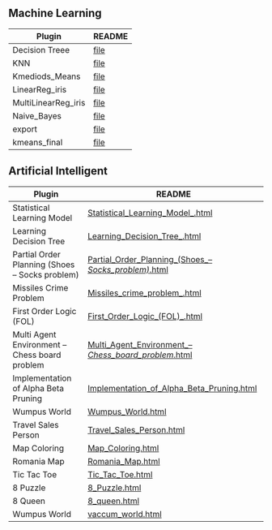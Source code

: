 ## Machine Learning
| Plugin            | README                                                               |
|-------------------|----------------------------------------------------------------------|
| Decision Treee    | [file](/demo/ml/Decision_Tree_Final.html)           |
| KNN               | [file](/demo/ml/KNN.html)                           |
| Kmediods_Means    | [file](/demo/ml/Kmediods_Means.html)               |
| LinearReg_iris    | [file](/demo/ml/LinearReg_iris.html)                |
| MultiLinearReg_iris | [file](/demo/ml/MultiLinearReg_iris.html)          |
| Naive_Bayes       | [file](/demo/ml/Naive_Bayes.html)                   |
| export            | [file](/demo/ml/export.html)                        |
| kmeans_final      | [file](/demo/ml/kmeans_final.html)                  |

## Artificial Intelligent

| Plugin                                             | README                                                                          |
|----------------------------------------------------|---------------------------------------------------------------------------------|
| Statistical Learning Model                         | [Statistical_Learning_Model_.html](/demo/ai/Statistical_Learning_Model_.html)   |
| Learning Decision Tree                             | [Learning_Decision_Tree_.html](/demo/ai/Learning_Decision_Tree_.html)           |
| Partial Order Planning (Shoes – Socks problem)     | [Partial_Order_Planning_(Shoes_–_Socks_problem)_.html](/demo/ai/Partial_Order_Planning_(Shoes_–_Socks_problem)_.html) |
| Missiles Crime Problem                             | [Missiles_crime_problem_.html](/demo/ai/Missiles_crime_problem_.html)           |
| First Order Logic (FOL)                           | [First_Order_Logic_(FOL)_.html](/demo/ai/First_Order_Logic_(FOL)_.html)         |
| Multi Agent Environment – Chess board problem      | [Multi_Agent_Environment_–_Chess_board_problem_.html](/demo/ai/Multi_Agent_Environment_–_Chess_board_problem_.html) |
| Implementation of Alpha Beta Pruning               | [Implementation_of_Alpha_Beta_Pruning.html](/demo/ai/Implementation_of_Alpha_Beta_Pruning.html) |
| Wumpus World                                       | [Wumpus_World.html](/demo/ai/Wumpus_World.html)                                 |
| Travel Sales Person                                | [Travel_Sales_Person.html](/demo/ai/Travel_Sales_Person.html)                   |
| Map Coloring                                      | [Map_Coloring.html](/demo/ai/Map_Coloring.html)                                 |
| Romania Map                                       | [Romania_Map.html](/demo/ai/Romania_Map.html)                                   |
| Tic Tac Toe                                       | [Tic_Tac_Toe.html](/demo/ai/Tic_Tac_Toe.html)                                   |
| 8 Puzzle                                          | [8_Puzzle.html](/demo/ai/8_Puzzle.html)                                         |
| 8 Queen                                           | [8_queen.html](/demo/ai/8_queen.html)                                           |
| Wumpus World                                      | [vaccum_world.html](/demo/ai/vaccum_world.html)                                 |


